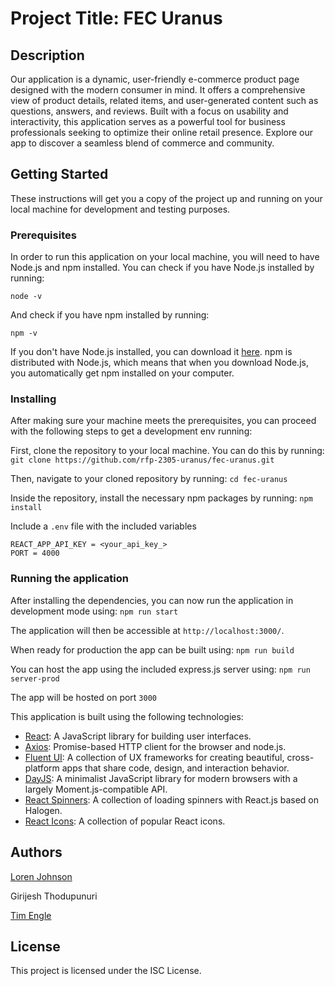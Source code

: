 # Project Title: FEC Uranus

## Description
Our application is a dynamic, user-friendly e-commerce product page designed with the modern consumer in mind. It offers a comprehensive view of product details, related items, and user-generated content such as questions, answers, and reviews. Built with a focus on usability and interactivity, this application serves as a powerful tool for business professionals seeking to optimize their online retail presence. Explore our app to discover a seamless blend of commerce and community.

## Getting Started

These instructions will get you a copy of the project up and running on your local machine for development and testing purposes.

### Prerequisites

In order to run this application on your local machine, you will need to have Node.js and npm installed. You can check if you have Node.js installed by running:

```node -v```

And check if you have npm installed by running:

```npm -v```


If you don't have Node.js installed, you can download it [here](https://nodejs.org/en/download/). npm is distributed with Node.js, which means that when you download Node.js, you automatically get npm installed on your computer.

### Installing

After making sure your machine meets the prerequisites, you can proceed with the following steps to get a development env running:

First, clone the repository to your local machine. You can do this by running:
```git clone https://github.com/rfp-2305-uranus/fec-uranus.git```


Then, navigate to your cloned repository by running:
```cd fec-uranus```

Inside the repository, install the necessary npm packages by running:
```npm install```

Include a `.env` file with the included variables
```
REACT_APP_API_KEY = <your_api_key_>
PORT = 4000
```

### Running the application

After installing the dependencies, you can now run the application in development mode using:
```npm run start```

The application will then be accessible at `http://localhost:3000/`.

When ready for production the app can be built using:
```npm run build```

You can host the app using the included express.js server using:
```npm run server-prod```

The app will be hosted on port `3000`

This application is built using the following technologies:

- [React](https://reactjs.org/): A JavaScript library for building user interfaces.
- [Axios](https://axios-http.com/): Promise-based HTTP client for the browser and node.js.
- [Fluent UI](https://developer.microsoft.com/en-us/fluentui): A collection of UX frameworks for creating beautiful, cross-platform apps that share code, design, and interaction behavior.
- [DayJS](https://day.js.org/): A minimalist JavaScript library for modern browsers with a largely Moment.js-compatible API.
- [React Spinners](https://www.npmjs.com/package/react-spinners): A collection of loading spinners with React.js based on Halogen.
- [React Icons](https://www.npmjs.com/package/react-icons): A collection of popular React icons.


## Authors

[Loren Johnson](https://github.com/L-ren)

Girijesh Thodupunuri

[Tim Engle](https://github.com/TimEngleSF)


## License

This project is licensed under the ISC License.
